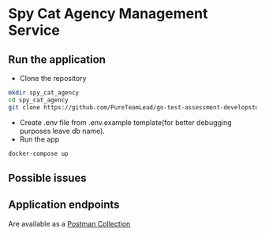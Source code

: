 # Spy Cat Agency Management Service

## Run the application

- Clone the repository
```bash
mkdir spy_cat_agency
cd spy_cat_agency
git clone https://github.com/PureTeamLead/go-test-assessment-developstoday .
 ```
- Create .env file from .env.example template(for better debugging purposes leave db name).
- Run the app
```bash
docker-compose up
```

## Possible issues


## Application endpoints

Are available as a [Postman Collection](https://www.postman.com/payload-candidate-40552263/spycatagency/collection/le9jv1k/spycatagency?action=share&creator=40502373)



